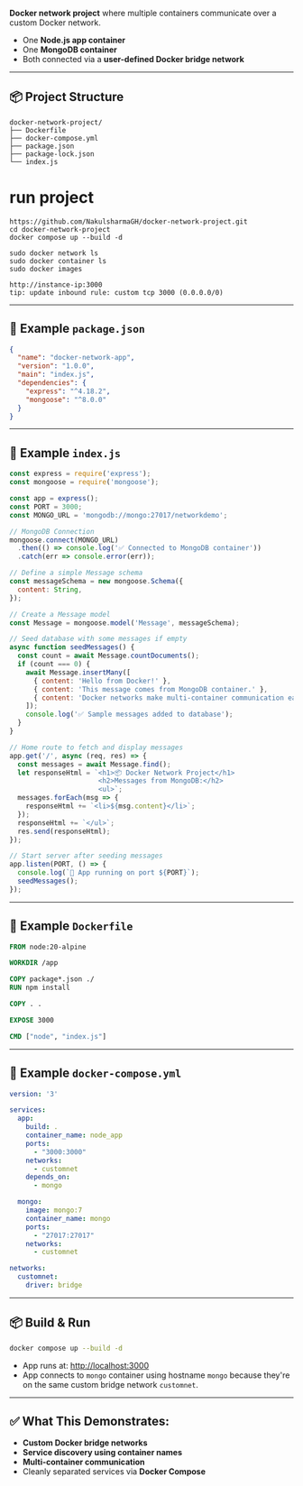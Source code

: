 **Docker network project** where multiple containers communicate over a custom Docker network.

* One **Node.js app container**
* One **MongoDB container**
* Both connected via a **user-defined Docker bridge network**

---

## 📦 Project Structure

```
docker-network-project/
├── Dockerfile
├── docker-compose.yml
├── package.json
├── package-lock.json
└── index.js
```
# run project
```
https://github.com/NakulsharmaGH/docker-network-project.git
cd docker-network-project
docker compose up --build -d

sudo docker network ls
sudo docker container ls
sudo docker images

http://instance-ip:3000
tip: update inbound rule: custom tcp 3000 (0.0.0.0/0)
```
---

## 📄 Example `package.json`

```json
{
  "name": "docker-network-app",
  "version": "1.0.0",
  "main": "index.js",
  "dependencies": {
    "express": "^4.18.2",
    "mongoose": "^8.0.0"
  }
}
```

---

## 📄 Example `index.js`

```javascript
const express = require('express');
const mongoose = require('mongoose');

const app = express();
const PORT = 3000;
const MONGO_URL = 'mongodb://mongo:27017/networkdemo';

// MongoDB Connection
mongoose.connect(MONGO_URL)
  .then(() => console.log('✅ Connected to MongoDB container'))
  .catch(err => console.error(err));

// Define a simple Message schema
const messageSchema = new mongoose.Schema({
  content: String,
});

// Create a Message model
const Message = mongoose.model('Message', messageSchema);

// Seed database with some messages if empty
async function seedMessages() {
  const count = await Message.countDocuments();
  if (count === 0) {
    await Message.insertMany([
      { content: 'Hello from Docker!' },
      { content: 'This message comes from MongoDB container.' },
      { content: 'Docker networks make multi-container communication easy.' },
    ]);
    console.log('✅ Sample messages added to database');
  }
}

// Home route to fetch and display messages
app.get('/', async (req, res) => {
  const messages = await Message.find();
  let responseHtml = `<h1>📦 Docker Network Project</h1>
                      <h2>Messages from MongoDB:</h2>
                      <ul>`;
  messages.forEach(msg => {
    responseHtml += `<li>${msg.content}</li>`;
  });
  responseHtml += `</ul>`;
  res.send(responseHtml);
});

// Start server after seeding messages
app.listen(PORT, () => {
  console.log(`🚀 App running on port ${PORT}`);
  seedMessages();
});
```

---

## 📄 Example `Dockerfile`

```dockerfile
FROM node:20-alpine

WORKDIR /app

COPY package*.json ./
RUN npm install

COPY . .

EXPOSE 3000

CMD ["node", "index.js"]
```

---

## 📄 Example `docker-compose.yml`

```yaml
version: '3'

services:
  app:
    build: .
    container_name: node_app
    ports:
      - "3000:3000"
    networks:
      - customnet
    depends_on:
      - mongo

  mongo:
    image: mongo:7
    container_name: mongo
    ports:
      - "27017:27017"
    networks:
      - customnet

networks:
  customnet:
    driver: bridge
```

---

## 📦 Build & Run

```bash
docker compose up --build -d
```

* App runs at: [http://localhost:3000](http://localhost:3000)
* App connects to `mongo` container using hostname `mongo` because they're on the same custom bridge network `customnet`.

---

## ✅ What This Demonstrates:

* **Custom Docker bridge networks**
* **Service discovery using container names**
* **Multi-container communication**
* Cleanly separated services via **Docker Compose**
